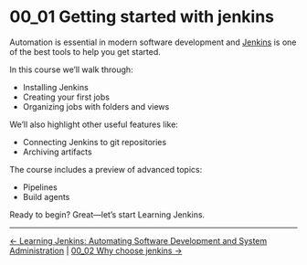 # 00_01 Getting started with jenkins

Automation is essential in modern software development and [Jenkins](https://www.jenkins.io/) is one of the best tools to help you get started.

In this course we’ll walk through:

- Installing Jenkins
- Creating your first jobs
- Organizing jobs with folders and views

We’ll also highlight other useful features like:

- Connecting Jenkins to git repositories
- Archiving artifacts

The course includes a preview of advanced topics:

- Pipelines
- Build agents

Ready to begin? Great—let’s start Learning Jenkins.

<!-- FooterStart -->
---
[← Learning Jenkins: Automating Software Development and System Administration](../../README.md) | [00_02 Why choose jenkins →](../00_02_why_choose_jenkins/README.md)
<!-- FooterEnd -->
